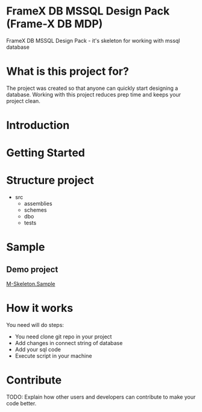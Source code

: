 # FrameX DB MSSQL Design Pack (Frame-X DB MDP)

FrameX DB MSSQL Design Pack - it's skeleton for working with mssql database

# What is this project for?
The project was created so that anyone can quickly start designing a database. 
Working with this project reduces prep time and keeps your project clean.

# Introduction 

# Getting Started

# Structure project

* src
  + assemblies
  + schemes
  + dbo
  + tests

# Sample
## Demo project
[M-Skeleton.Sample](https://github.com/Frame-X/FrameX.DB.MSSQL.DesignPack.Sample)

# How it works
You need will do steps: 
* You need clone git repo in your project
* Add changes in connect string of database
* Add your sql code
* Execute script in your machine

# Contribute
TODO: Explain how other users and developers can contribute to make your code better. 





